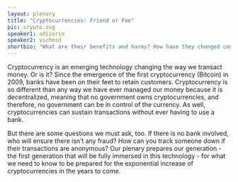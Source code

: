 ```yaml
---
layout: plenary
title: "Cryptocurrencies: Friend or Foe"
pic: crypto.svg
speaker1: adiiorio
speaker2: vschmid
shortbio: "What are their benefits and harms? How have they changed commerce and transactions? How are countries and central banks evolving and even switching to cryptocurrencies?"
---
```


Cryptocurrency is an emerging technology changing the way we transact money. Or is it? Since the emergence of the first cryptocurrency (Bitcoin) in 2009, banks have been on their feet to retain customers. Cryptocurrency is so different than any way we have ever managed our money because it is decentralized, meaning that no government owns cryptocurrencies, and therefore, no government can be in control of the currency. As well, cryptocurrencies can sustain transactions without ever having to use a bank.

But there are some questions we must ask, too. If there is no bank involved, who will ensure there isn’t any fraud? How can you track someone down if their transactions are anonymous?
Our plenary prepares our generation - the first generation that will be fully immersed in this technology - for what we need to know to be prepared for the exponential increase of cryptocurrencies in the years to come.
